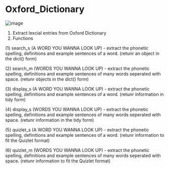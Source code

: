# Oxford_Dictionary
![image](https://i.ytimg.com/vi/35sAzuVKVWg/maxresdefault.jpg)

1. Extract lexcial entries from Oxford Dictionary
2. Functions  

(1) search_s (A WORD YOU WANNA LOOK UP) - extract the phonetic spelling, definitions and example sentences of a word. (retunr an object in the dict() form)
  
(2) search_m (WORDS YOU WANNA LOOK UP) - extract the phonetic spelling, definitions and example sentences of many words seperated with space. (retunr objects in the dict() form)
  
(3) display_s (A WORD YOU WANNA LOOK UP) - extract the phonetic spelling, definitions and example sentences of a word. (retunr information in tidy form)  
  
(4) display_s (WORDS YOU WANNA LOOK UP) - extract the phonetic spelling, definitions and example sentences of many words seperated with space. (retunr information in the tidy form)  
  
(5) quizlet_s (A WORD YOU WANNA LOOK UP) - extract the phonetic spelling, definitions and example sentences of a word. (retunr information to fit the Quizlet format)  
  
(6) quizlet_m (WORDS YOU WANNA LOOK UP) - extract the phonetic spelling, definitions and example sentences of many words seperated with space. (retunr information to fit the Quizlet format) 
